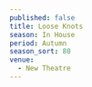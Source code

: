 ```yaml
---
published: false
title: Loose Knots
season: In House
period: Autumn
season_sort: 80
venue:
  - New Theatre
---
```


